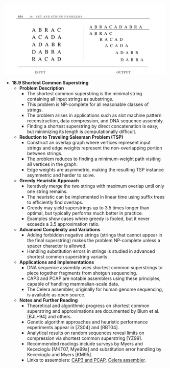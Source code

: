 ![ADM-ch18-strings-shortest-common-superstring](ADM-ch18-strings-shortest-common-superstring.best.png)

- **18.9 Shortest Common Superstring**
  - **Problem Description**
    - The shortest common superstring is the minimal string containing all input strings as substrings.
    - This problem is NP-complete for all reasonable classes of strings.
    - The problem arises in applications such as slot machine pattern reconstruction, data compression, and DNA sequence assembly.
    - Finding a shortest superstring by direct concatenation is easy, but minimizing its length is computationally difficult.
  - **Reduction to Traveling Salesman Problem (TSP)**
    - Construct an overlap graph where vertices represent input strings and edge weights represent the non-overlapping portion between strings.
    - The problem reduces to finding a minimum-weight path visiting all vertices in the graph.
    - Edge weights are asymmetric, making the resulting TSP instance asymmetric and harder to solve.
  - **Greedy Heuristic Approach**
    - Iteratively merge the two strings with maximum overlap until only one string remains.
    - The heuristic can be implemented in linear time using suffix trees to efficiently find overlaps.
    - Greedy may yield superstrings up to 3.5 times longer than optimal, but typically performs much better in practice.
    - Examples show cases where greedy is fooled, but it never exceeds a 3.5 approximation ratio.
  - **Advanced Complexity and Variations**
    - Adding forbidden negative strings (strings that cannot appear in the final superstring) makes the problem NP-complete unless a spacer character is allowed.
    - Handling substitution errors in strings is studied in advanced shortest common superstring variants.
  - **Applications and Implementations**
    - DNA sequence assembly uses shortest common superstrings to piece together fragments from shotgun sequencing.
    - CAP3 and PCAP are notable assemblers using these principles, capable of handling mammalian-scale data.
    - The Celera assembler, originally for human genome sequencing, is available as open source.
  - **Notes and Further Reading**
    - Theoretical and algorithmic progress on shortest common superstring and approximations are documented by Blum et al. [BJL+94] and others.
    - Genetic algorithm approaches and heuristic performance experiments appear in [ZS04] and [RBT04].
    - Analytical results on random sequences reveal limits on compression via shortest common superstring [YZ99].
    - Recommended readings include surveys by Myers and Kececioglu [MKT07, Mye99a] and substitution error handling by Kececioglu and Myers [KM95].
    - Links to assemblers: [CAP3 and PCAP](http://seq.cs.iastate.edu/), [Celera assembler](http://sourceforge.net/projects/wgs-assembler/).
